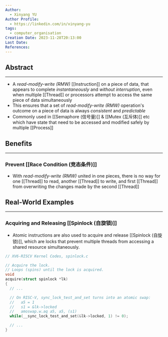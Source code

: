 ```yaml
---
Author:
  - Xinyang YU
Author Profile:
  - https://linkedin.com/in/xinyang-yu
tags:
  - computer_organisation
Creation Date: 2023-11-28T20:13:00
Last Date: 
References:
---
```

## Abstract
---
- A *read-modify-write (RMW)* [[Instruction]] on a piece of data, that appears to complete *instantaneously* and *without interruption*, even when multiple [[Thread]] or processors attempt to access the same piece of data simultaneously
- This ensures that a set of *read-modify-write (RMW)* operation's outcome on a piece of data is always *consistent* and *predictable*
- Commonly used in [[Semaphore (信号量)]] & [[Mutex (互斥体)]] etc which have state that need to be accessed and modified safely by multiple [[Process]]


## Benefits
---
### Prevent [[Race Condition (竞态条件)]]
- With *read-modify-write (RMW)* united in one pieces, there is no way for one [[Thread]] to read, another [[Thread]] to write, and first [[Thread]] from overwriting the changes made by the second [[Thread]]

## Real-World Examples
---
### Acquiring and Releasing [[Spinlock (自旋锁)]]
- Atomic instructions are also used to acquire and release [[Spinlock (自旋锁)]], which are locks that prevent multiple threads from accessing a shared resource simultaneously.
```c
// XV6-RISCV Kernel Codes, spinlock.c

// Acquire the lock.
// Loops (spins) until the lock is acquired.
void
acquire(struct spinlock *lk)
{
  // ...

  // On RISC-V, sync_lock_test_and_set turns into an atomic swap:
  //   a5 = 1
  //   s1 = &lk->locked
  //   amoswap.w.aq a5, a5, (s1)
  while(__sync_lock_test_and_set(&lk->locked, 1) != 0);

  // ...
}
```